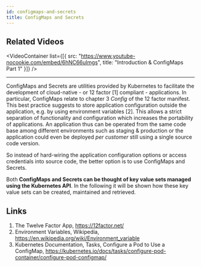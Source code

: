 ```yaml
---
id: configmaps-and-secrets
title: ConfigMaps and Secrets
---
```


## Related Videos

<VideoContainer
  list={[{
    src: "https://www.youtube-nocookie.com/embed/6hNC66uImgs",
    title: "Introduction & ConfigMaps Part 1"
  }]}
/>

---

ConfigMaps and Secrets are utilities provided by Kubernetes to facilitate the development of cloud-native - or 12 factor [1] compliant - applications. In particular, ConfigMaps relate to chapter 3 _Config_ of the 12 factor manifest. This best practice suggests to store application configuration outside the application, e.g. by using environment variables [2]. This allows a strict separation of functionality and configuration which increases the portability of applications. An application thus can be operated from the same code base among different environments such as staging & production or the application could even be deployed _per customer_ still using a single source code version.

So instead of hard-wiring the application configuration options or access credentials into source code, the better option is to use ConfigMaps and Secrets.

Both **ConfigMaps and Secrets can be thought of key value sets managed using the Kubernetes API**. In the following it will be shown how these key value sets can be created, maintained and retrieved.

## Links

1. The Twelve Factor App, https://12factor.net/
2. Environment Variables, Wikipedia, https://en.wikipedia.org/wiki/Environment_variable
3. Kubernetes Documentation, Tasks, Configure a Pod to Use a ConfigMap, https://kubernetes.io/docs/tasks/configure-pod-container/configure-pod-configmap/
